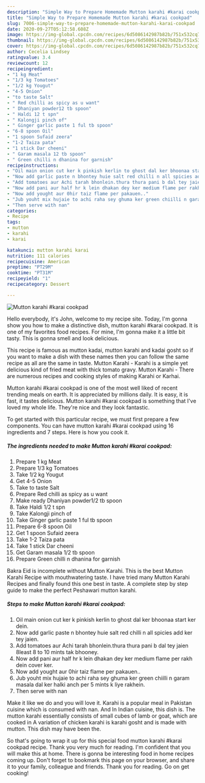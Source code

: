 ```yaml
---
description: "Simple Way to Prepare Homemade Mutton karahi #karai cookpad"
title: "Simple Way to Prepare Homemade Mutton karahi #karai cookpad"
slug: 7006-simple-way-to-prepare-homemade-mutton-karahi-karai-cookpad
date: 2020-09-27T05:12:58.608Z
image: https://img-global.cpcdn.com/recipes/6d5086142987b82b/751x532cq70/mutton-karahi-karai-cookpad-recipe-main-photo.jpg
thumbnail: https://img-global.cpcdn.com/recipes/6d5086142987b82b/751x532cq70/mutton-karahi-karai-cookpad-recipe-main-photo.jpg
cover: https://img-global.cpcdn.com/recipes/6d5086142987b82b/751x532cq70/mutton-karahi-karai-cookpad-recipe-main-photo.jpg
author: Cecelia Lindsey
ratingvalue: 3.4
reviewcount: 12
recipeingredient:
- "1 kg Meat"
- "1/3 kg Tomatoes"
- "1/2 kg Yougut"
- "4-5 Onion"
- "to taste Salt"
- " Red chilli as spicy as u want"
- " Dhaniyan powder12 tb spoon"
- " Haldi 12 t spn"
- " Kalongji pinch of"
- " Ginger garlic paste 1 ful tb spoon"
- "6-8 spoon Oil"
- "1 spoon Sufaid zeera"
- "1-2 Taiza pata"
- "1 stick Dar cheeni"
- " Garam masala 12 tb spoon"
- " Green chilli n dhanina for garnish"
recipeinstructions:
- "Oil main onion cut ker k pinkish kerlin to ghost dal ker bhoonaa start ker dein."
- "Now add garlic paste n bhontey huie salt red chilli n all spicies add ker tey jaien."
- "Add tomatoes aur Achi tarah bhonlein.thura thura pani b dal tey jaien 8least 8 to 10 mints tak bhooney."
- "Now add pani aur half hr k lein dhakan dey ker medium flame per rakh dein cover ker."
- "Now add yought aur 0hir taiz flame per pakauen.."
- "Jub youht mix hujaie to achi raha sey ghuma ker green chiilli n garam masala dal ker halki anch per 5 mints k liye rakhein."
- "Then serve with nan"
categories:
- Recipe
tags:
- mutton
- karahi
- karai

katakunci: mutton karahi karai 
nutrition: 111 calories
recipecuisine: American
preptime: "PT29M"
cooktime: "PT31M"
recipeyield: "1"
recipecategory: Dessert

---
```



![Mutton karahi #karai cookpad](https://img-global.cpcdn.com/recipes/6d5086142987b82b/751x532cq70/mutton-karahi-karai-cookpad-recipe-main-photo.jpg)

Hello everybody, it's John, welcome to my recipe site. Today, I'm gonna show you how to make a distinctive dish, mutton karahi #karai cookpad. It is one of my favorites food recipes. For mine, I'm gonna make it a little bit tasty. This is gonna smell and look delicious.

This recipe is famous as mutton kadai, mutton karahi and kadai gosht so if you want to make a dish with these names then you can follow the same recipe as all are the same in taste. Mutton Karahi - Karahi is a simple yet delicious kind of fried meat with thick tomato gravy. Mutton Karahi - There are numerous recipes and cooking styles of making Karahi or Karhai.

Mutton karahi #karai cookpad is one of the most well liked of recent trending meals on earth. It is appreciated by millions daily. It is easy, it is fast, it tastes delicious. Mutton karahi #karai cookpad is something that I've loved my whole life. They're nice and they look fantastic.


To get started with this particular recipe, we must first prepare a few components. You can have mutton karahi #karai cookpad using 16 ingredients and 7 steps. Here is how you cook it.

<!--inarticleads1-->

##### The ingredients needed to make Mutton karahi #karai cookpad:

1. Prepare 1 kg Meat
1. Prepare 1/3 kg Tomatoes
1. Take 1/2 kg Yougut
1. Get 4-5 Onion
1. Take to taste Salt
1. Prepare  Red chilli as spicy as u want
1. Make ready  Dhaniyan powder1/2 tb spoon
1. Take  Haldi 1/2 t spn
1. Take  Kalongji pinch of
1. Take  Ginger garlic paste 1 ful tb spoon
1. Prepare 6-8 spoon Oil
1. Get 1 spoon Sufaid zeera
1. Take 1-2 Taiza pata
1. Take 1 stick Dar cheeni
1. Get  Garam masala 1/2 tb spoon
1. Prepare  Green chilli n dhanina for garnish


Bakra Eid is incomplete without Mutton Karahi. This is the best Mutton Karahi Recipe with mouthwatering taste. I have tried many Mutton Karahi Recipes and finally found this one best in taste. A complete step by step guide to make the perfect Peshawari mutton karahi. 

<!--inarticleads2-->

##### Steps to make Mutton karahi #karai cookpad:

1. Oil main onion cut ker k pinkish kerlin to ghost dal ker bhoonaa start ker dein.
1. Now add garlic paste n bhontey huie salt red chilli n all spicies add ker tey jaien.
1. Add tomatoes aur Achi tarah bhonlein.thura thura pani b dal tey jaien 8least 8 to 10 mints tak bhooney.
1. Now add pani aur half hr k lein dhakan dey ker medium flame per rakh dein cover ker.
1. Now add yought aur 0hir taiz flame per pakauen..
1. Jub youht mix hujaie to achi raha sey ghuma ker green chiilli n garam masala dal ker halki anch per 5 mints k liye rakhein.
1. Then serve with nan


Make it like we do and you will love it. Karahi is a popular meal in Pakistan cuisine which is consumed with nan. And In Indian cuisine, this dish is. The mutton karahi essentially consists of small cubes of lamb or goat, which are cooked in A variation of chicken karahi is karahi gosht and is made with mutton. This dish may have been the. 

So that's going to wrap it up for this special food mutton karahi #karai cookpad recipe. Thank you very much for reading. I'm confident that you will make this at home. There is gonna be interesting food in home recipes coming up. Don't forget to bookmark this page on your browser, and share it to your family, colleague and friends. Thank you for reading. Go on get cooking!
